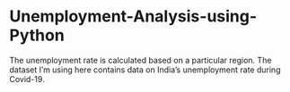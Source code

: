 # Unemployment-Analysis-using-Python
The unemployment rate is calculated based on a particular region. The dataset I’m using here contains data on India’s unemployment rate during Covid-19.
